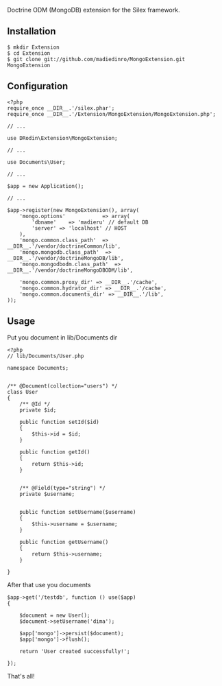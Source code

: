 
Doctrine ODM (MongoDB) extension for the Silex framework. 


Installation
------------

	$ mkdir Extension
	$ cd Extension
	$ git clone git://github.com/madiedinro/MongoExtension.git MongoExtension



Configuration
------------
	<?php 
	require_once __DIR__.'/silex.phar';
	require_once __DIR__.'/Extension/MongoExtension/MongoExtension.php';

	// ...
	
	use DRodin\Extension\MongoExtension;
	
	// ...
	
	use Documents\User;

	// ...

	$app = new Application();

	// ...

	$app->register(new MongoExtension(), array(
		'mongo.options'            => array(
			'dbname'	=> 'madieru' // default DB
			'server' => 'localhost' // HOST
		),
		'mongo.common.class_path'  => __DIR__.'/vendor/doctrineCommon/lib',
		'mongo.mongodb.class_path'  => __DIR__.'/vendor/doctrineMongoDB/lib',
		'mongo.mongodbodm.class_path'  => __DIR__.'/vendor/doctrineMongoDBODM/lib',

		'mongo.common.proxy_dir' => __DIR__.'/cache',
		'mongo.common.hydrator_dir' => __DIR__.'/cache',
		'mongo.common.documents_dir' => __DIR__.'/lib',
	));



Usage
-----


Put you document in lib/Documents dir

	<?php
	// lib/Documents/User.php

	namespace Documents;


	/** @Document(collection="users") */
	class User
	{
		/** @Id */
		private $id;

		public function setId($id)
		{
			$this->id = $id;
		}

		public function getId()
		{
			return $this->id;
		}


		/** @Field(type="string") */
		private $username;


		public function setUsername($username)
		{
			$this->username = $username;
		}

		public function getUsername()
		{
			return $this->username;
		}

	}


After that use you documents


	$app->get('/testdb', function () use($app)
	{

		$document = new User();
		$document->setUsername('dima');

		$app['mongo']->persist($document);
		$app['mongo']->flush();

		return 'User created successfully!';

	});


That's all!

